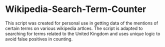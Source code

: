 # Wikipedia-Search-Term-Counter

This script was created for personal use in getting data of the mentions of certain terms on various wikipedia artlces. The script is adapted to searching for terms related to the United Kingdom and uses unique logic to avoid false positives in counting.
